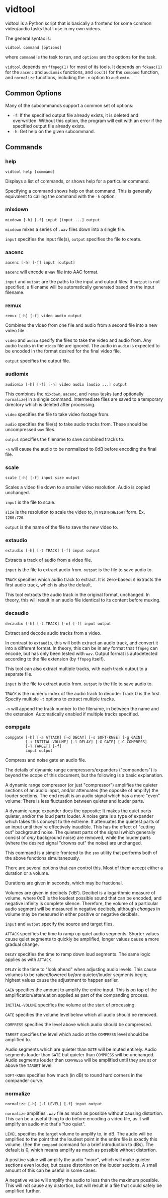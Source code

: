 vidtool
=======

vidtool is a Python script that is basically a frontend for some common
video/audio tasks that I use in my own videos.

The general syntax is:

```
vidtool command [options]
```

where `command` is the task to run, and `options` are the options for the task.

`vidtool` depends on `ffmpeg(1)` for most of its tools. It depends on `fdkaac(1)` for
the `aacenc` and `audiomix` functions, and `sox(1)` for the `compand` function,
and `normalize` functions, including the `-n` option to `audiomix`.

Common Options
--------------

Many of the subcommands support a common set of options:

* `-f`: If the specified output file already exists, it is deleted and
  overwritten. Without this option, the program will exit with an error if the
  specified output file already exists.
* `-h`: Get help on the given subcommand. 

Commands
--------

### help ###

```
vidtool help [command]
```

Displays a list of commands, or shows help for a particular command.

Specifying a command shows help on that command. This is generally equivalent
to calling the command with the `-h` option.

### mixdown ###

```
mixdown [-h] [-f] input [input ...] output
```

`mixdown` mixes a series of `.wav` files down into a single file.

`input` specifies the input file(s), `output` specifies the file to create.

### aacenc ###

```
aacenc [-h] [-f] input [output]
```

`aacenc` will encode a `wav` file into AAC format.

`input` and `output` are the paths to the input and output files. If `output`
is not specified, a filename will be automatically generated based on the input
filename.

### remux ###

```
remux [-h] [-f] video audio output
```

Combines the video from one file and audio from a second file into a new video file.

`video` and `audio` specify the files to take the video and audio from. Any
audio tracks in the `video` file are ignored. The audio in `audio` is expected
to be encoded in the format desired for the final video file.

`output` specifies the output file.

### audiomix ###

```
audiomix [-h] [-f] [-n] video audio [audio ...] output
```

This combines the `mixdown`, `aacenc`, and `remux` tasks (and optionally
`normalize`) in a single command.  Intermediate files are saved to a temporary
directory which is deleted after processing.

`video` specifies the file to take video footage from.

`audio` specifies the file(s) to take audio tracks from. These should be
uncompressed `wav` files.

`output` specifies the filename to save combined tracks to.

`-n` will cause the audio to be normalized to 0dB before encoding the final file.

### scale ###

```
scale [-h] [-f] input size output
```

Scales a video file down to a smaller video resolution. Audio is copied unchanged.

`input` is the file to scale.

`size` is the resolution to scale the video to, in `WIDTH`:`HEIGHT` form. Ex. `1280:720`.

`output` is the name of the file to save the new video to.

### extaudio ###

```
extaudio [-h] [-t TRACK] [-f] input output
```

Extracts a track of audio from a video file.

`input` is the file to extract audio from. `output` is the file to save audio to.

`TRACK` specifies which audio track to extract. It is zero-based: `0` extracts
the first audio track, which is also the default.

This tool extracts the audio track in the original format, unchanged. In
theory, this will result in an audio file identical to its content before
muxing.

### decaudio ###

```
decaudio [-h] [-t TRACK] [-n] [-f] input output
```

Extract and decode audio tracks from a video.

In contrast to `extaudio`, this will both extract an audio track, and convert
it into a different format.  In theory, this can be in any format that `ffmpeg`
can encode, but has only been tested with `wav`. Output format is autodetected
according to the file extension (by `ffmpeg` itself).

This tool can also extract multiple tracks, with each track output to a
separate file.

`input` is the file to extract audio from. `output` is the file to save audio to.

`TRACK` is the numeric index of the audio track to decode: Track 0 is the
first. Specify multiple `-t` options to extract multiple tracks.

`-n` will append the track number to the filename, in between the name and the
extension. Automatically enabled if multiple tracks specified.

### compgate ###

```
compgate [-h] [-a ATTACK] [-d DECAY] [-s SOFT-KNEE] [-g GAIN]
         [-i INITIAL-VOLUME] [-l DELAY] [-G GATE] [-C COMPRESS]
         [-T TARGET] [-f]
         input output
```

Compress and noise gate an audio file.

The details of dynamic range compressors/expanders ("companders") is beyond the
scope of this document, but the following is a basic explanation.

A dynamic range compressor (or just "compressor") amplifies the quieter sections
of an audio input, and/or attenuates (the opposite of amplify) the louder
sections. The end result is an audio signal which has a more "even" volume:
There is less fluctuation between quieter and louder parts.

A dynamic range expander does the opposite: It makes the quiet parts quieter,
and/or the loud parts louder. A noise gate is a type of expander which takes
this concept to the extreme: It attenuates the quietest parts of an input until
they're effectively inaudible. This has the effect of "cutting out" background
noise. The quietest parts of the signal (which generally consist of *only*
background noise) are removed, while the louder parts (where the desired signal
"drowns out" the noise) are unchanged.

This command is a simple frontend to the `sox` utility that performs both of
the above functions simultaneously.

There are several options that can control this. Most of them accept either a
duration or a volume.

Durations are given in seconds, which may be fractional.

Volumes are given in decibels ('dB'). Decibel is a logarithmic measure of
volume, where 0dB is the loudest possible sound that can be encoded, and
negative infinity is complete silence. Therefore, the volume of a particular
audio segment will be measured in negative decibels, although *changes* in
volume may be measured in either positive or negative decibels.

`input` and `output` specify the source and target files.

`ATTACK` specifies the time to ramp up quiet audio segments. Shorter values
cause quiet segments to quickly be amplified, longer values cause a more
gradual change.

`DECAY` specifies the time to ramp down loud segments. The same logic applies
as with `ATTACK.`

`DELAY` is the time to "look ahead" when adjusting audio levels. This cause
volumes to be raised/lowered *before* quieter/louder segments begin; highest
values cause the adjustment to happen earlier.

`GAIN` specifies the amount to amplify the entire input. This is on top of the
amplification/attenuation applied as part of the companding process.

`INITIAL-VOLUME` specifies the volume at the start of processing.

`GATE` specifies the volume level below which all audio should be removed.

`COMPRESS` specifies the level above which audio should be compressed.

`TARGET` specifies the level which audio at the `COMPRESS` level should be
amplified to.

Audio segments which are quieter than `GATE` will be muted entirely. Audio
segments louder than `GATE` but quieter than `COMPRESS` will be unchanged.
Audio segments louder than `COMPRESS` will be amplified until they are at or
above the `TARGET` level.

`SOFT-KNEE` specifies how much (in dB) to round hard corners in the compander
curve.

### normalize ###

```
normalize [-h] [-l LEVEL] [-f] input output
```

`normalize` amplifies `.wav` file as much as possible without causing
distortion. This can be a useful thing to do before encoding a video file, as
it will amplify an audio mix that's "too quiet".

`LEVEL` specifies the target volume to amplify to, in dB. The audio will be
amplified to the point that the loudest point in the entire file is exactly
this volume. (See the `compand` command for a brief introduction to dBs). The
default is 0, which means amplify as much as possible without distortion.

A positive value will amplify the audio "more", which will make quieter
sections even louder, but cause distortion on the louder sections. A small
amount of this can be useful in some cases. 

A negative value will amplify the audio to less than the maximum possible. This
will not cause any distortion, but will result in a file that could safely be
amplified further.

